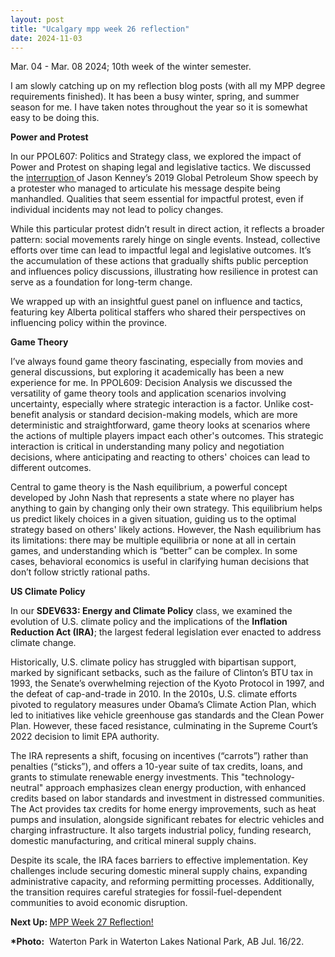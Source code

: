```yaml
---
layout: post
title: "Ucalgary mpp week 26 reflection"
date: 2024-11-03
---
```


<!-- wp:paragraph -->
<p>Mar. 04 - Mar. 08 2024; 10th week of the winter semester.</p>
<!-- /wp:paragraph -->

<!-- wp:paragraph -->
<p>I am slowly catching up on my reflection blog posts (with all my MPP degree requirements finished). It has been a busy winter, spring, and summer season for me. I have taken notes throughout the year so it is somewhat easy to be doing this.</p>
<!-- /wp:paragraph -->

<!-- wp:paragraph -->
<p><strong>Power and Protest</strong></p>
<!-- /wp:paragraph -->

<!-- wp:paragraph -->
<p>In our PPOL607: Politics and Strategy class, we explored the impact of Power and Protest on shaping legal and legislative tactics. We discussed the <a href="https://www.youtube.com/watch?v=h7X3NXPr-fM" target="_blank" rel="noreferrer noopener">interruption </a>of Jason Kenney’s 2019 Global Petroleum Show speech by a protester who managed to articulate his message despite being manhandled. Qualities that seem essential for impactful protest, even if individual incidents may not lead to policy changes.</p>
<!-- /wp:paragraph -->

<!-- wp:paragraph -->
<p>While this particular protest didn’t result in direct action, it reflects a broader pattern: social movements rarely hinge on single events. Instead, collective efforts over time can lead to impactful legal and legislative outcomes. It’s the accumulation of these actions that gradually shifts public perception and influences policy discussions, illustrating how resilience in protest can serve as a foundation for long-term change.</p>
<!-- /wp:paragraph -->

<!-- wp:paragraph -->
<p>We wrapped up with an insightful guest panel on influence and tactics, featuring key Alberta political staffers who shared their perspectives on influencing policy within the province. </p>
<!-- /wp:paragraph -->

<!-- wp:paragraph -->
<p><strong>Game Theory </strong></p>
<!-- /wp:paragraph -->

<!-- wp:paragraph -->
<p>I’ve always found game theory fascinating, especially from movies and general discussions, but exploring it academically has been a new experience for me. In PPOL609: Decision Analysis we discussed the versatility of game theory tools and application scenarios involving uncertainty, especially where strategic interaction is a factor. Unlike cost-benefit analysis or standard decision-making models, which are more deterministic and straightforward, game theory looks at scenarios where the actions of multiple players impact each other's outcomes. This strategic interaction is critical in understanding many policy and negotiation decisions, where anticipating and reacting to others' choices can lead to different outcomes.</p>
<!-- /wp:paragraph -->

<!-- wp:paragraph -->
<p>Central to game theory is the Nash equilibrium, a powerful concept developed by John Nash that represents a state where no player has anything to gain by changing only their own strategy. This equilibrium helps us predict likely choices in a given situation, guiding us to the optimal strategy based on others' likely actions. However, the Nash equilibrium has its limitations: there may be multiple equilibria or none at all in certain games, and understanding which is “better” can be complex. In some cases, behavioral economics is useful in clarifying human decisions that don’t follow strictly rational paths. </p>
<!-- /wp:paragraph -->

<!-- wp:paragraph -->
<p><strong>US Climate Policy</strong></p>
<!-- /wp:paragraph -->

<!-- wp:paragraph -->
<p>In our <strong>SDEV633: Energy and Climate Policy</strong> class, we examined the evolution of U.S. climate policy and the implications of the <strong>Inflation Reduction Act (IRA)</strong>; the largest federal legislation ever enacted to address climate change.</p>
<!-- /wp:paragraph -->

<!-- wp:paragraph -->
<p>Historically, U.S. climate policy has struggled with bipartisan support, marked by significant setbacks, such as the failure of Clinton’s BTU tax in 1993, the Senate’s overwhelming rejection of the Kyoto Protocol in 1997, and the defeat of cap-and-trade in 2010. In the 2010s, U.S. climate efforts pivoted to regulatory measures under Obama’s Climate Action Plan, which led to initiatives like vehicle greenhouse gas standards and the Clean Power Plan. However, these faced resistance, culminating in the Supreme Court’s 2022 decision to limit EPA authority.</p>
<!-- /wp:paragraph -->

<!-- wp:paragraph -->
<p>The IRA represents a shift, focusing on incentives (“carrots”) rather than penalties (“sticks”), and offers a 10-year suite of tax credits, loans, and grants to stimulate renewable energy investments. This "technology-neutral" approach emphasizes clean energy production, with enhanced credits based on labor standards and investment in distressed communities. The Act provides tax credits for home energy improvements, such as heat pumps and insulation, alongside significant rebates for electric vehicles and charging infrastructure. It also targets industrial policy, funding research, domestic manufacturing, and critical mineral supply chains.</p>
<!-- /wp:paragraph -->

<!-- wp:paragraph -->
<p>Despite its scale, the IRA faces barriers to effective implementation. Key challenges include securing domestic mineral supply chains, expanding administrative capacity, and reforming permitting processes. Additionally, the transition requires careful strategies for fossil-fuel-dependent communities to avoid economic disruption.</p>
<!-- /wp:paragraph -->

<!-- wp:paragraph -->
<p><strong>Next Up: </strong><a href="http://ahmedelmeligy.com/2024/11/03/ucalgary-mpp-week-27-reflection/" target="_blank" rel="noreferrer noopener">MPP Week 27 Reflection!</a></p>
<!-- /wp:paragraph -->

<!-- wp:paragraph -->
<p><strong>*Photo:</strong>&nbsp; Waterton Park in Waterton Lakes National Park, AB Jul. 16/22.</p>
<!-- /wp:paragraph -->

<!-- wp:paragraph -->
<p></p>
<!-- /wp:paragraph -->